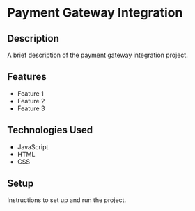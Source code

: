 # Payment Gateway Integration

## Description

A brief description of the payment gateway integration project.

## Features

- Feature 1
- Feature 2
- Feature 3

## Technologies Used

- JavaScript
- HTML
- CSS

## Setup

Instructions to set up and run the project.
